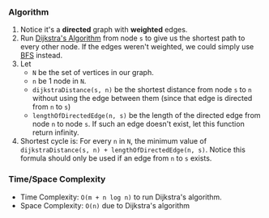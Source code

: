 ### Algorithm

1. Notice it's a __directed__ graph with __weighted__ edges.
1. Run [Dijkstra's Algorithm](https://github.com/RodneyShag/Interview_solutions/blob/master/Solutions/Custom/Dijkstra%27s%20Algorithm.md) from node `s` to give us the shortest path to every other node. If the edges weren't weighted, we could simply use [BFS](https://github.com/RodneyShag/Interview_solutions/blob/master/Solutions/Cracking%20the%20Coding%20Interview/Breadth-First%20Search.md) instead.
1. Let
    - `N` be the set of vertices in our graph.
    - `n` be 1 node in `N`.
    - `dijkstraDistance(s, n)` be the shortest distance from node `s` to `n` without using the edge between them (since that edge is directed from `n` to `s`)
    - `lengthOfDirectedEdge(n, s)` be the length of the directed edge from node `n` to node `s`. If such an edge doesn't exist, let this function return infinity.
1. Shortest cycle is: For every `n` in `N`, the minimum value of `dijkstraDistance(s, n) + lengthOfDirectedEdge(n, s)`. Notice this formula should only be used if an edge from `n` to `s` exists.

### Time/Space Complexity

- Time Complexity: `O(m + n log n)` to run Dijkstra's algorithm.
- Space Complexity: `O(n)` due to Dijkstra's algorithm
